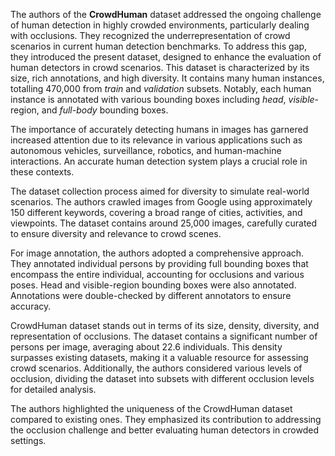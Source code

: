 The authors of the **CrowdHuman** dataset addressed the ongoing challenge of human detection in highly crowded environments, particularly dealing with occlusions. They recognized the underrepresentation of crowd scenarios in current human detection benchmarks. To address this gap, they introduced the present dataset, designed to enhance the evaluation of human detectors in crowd scenarios. This dataset is characterized by its size, rich annotations, and high diversity. It contains many human instances, totalling 470,000 from *train* and *validation* subsets. Notably, each human instance is annotated with various bounding boxes including *head*, *visible*-region, and *full-body* bounding boxes.

The importance of accurately detecting humans in images has garnered increased attention due to its relevance in various applications such as autonomous vehicles, surveillance, robotics, and human-machine interactions. An accurate human detection system plays a crucial role in these contexts.

The dataset collection process aimed for diversity to simulate real-world scenarios. The authors crawled images from Google using approximately 150 different keywords, covering a broad range of cities, activities, and viewpoints. The dataset contains around 25,000 images, carefully curated to ensure diversity and relevance to crowd scenes.

For image annotation, the authors adopted a comprehensive approach. They annotated individual persons by providing full bounding boxes that encompass the entire individual, accounting for occlusions and various poses. Head and visible-region bounding boxes were also annotated. Annotations were double-checked by different annotators to ensure accuracy.

CrowdHuman dataset stands out in terms of its size, density, diversity, and representation of occlusions. The dataset contains a significant number of persons per image, averaging about 22.6 individuals. This density surpasses existing datasets, making it a valuable resource for assessing crowd scenarios. Additionally, the authors considered various levels of occlusion, dividing the dataset into subsets with different occlusion levels for detailed analysis.

The authors highlighted the uniqueness of the CrowdHuman dataset compared to existing ones. They emphasized its contribution to addressing the occlusion challenge and better evaluating human detectors in crowded settings.
